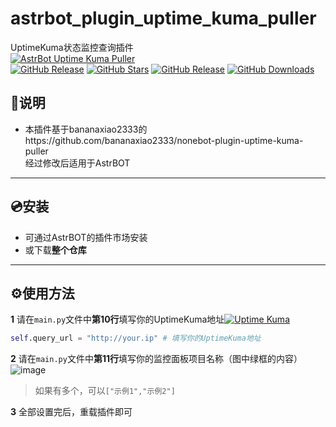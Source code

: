 # astrbot_plugin_uptime_kuma_puller
UptimeKuma状态监控查询插件<br>
[![AstrBot Uptime Kuma Puller](https://img.shields.io/badge/AstrBot_Uptime_Kuma_Puller-6ce197?style=for-the-badge&logo=github&logoColor=white)](https://github.com/HenryDu8133/astrbot_plugin_uptime_kuma_puller)<br>
[![GitHub Release](https://img.shields.io/badge/Plugin_v1.0-8a4cff?style=flat-square&logo=github)](https://github.com/HenryDu8133/astrbot_plugin_uptime_kuma_puller)
[![GitHub Stars](https://img.shields.io/github/stars/HenryDu8133/astrbot_plugin_uptime_kuma_puller?style=flat-square&logo=github&label=Stars&color=blue)](https://github.com/HenryDu8133/astrbot_plugin_uptime_kuma_puller)
[![GitHub Release](https://img.shields.io/github/v/release/HenryDu8133/astrbot_plugin_uptime_kuma_puller?style=flat-square&label=Latest%20Version&color=success)](https://github.com/HenryDu8133/astrbot_plugin_uptime_kuma_puller)
[![GitHub Downloads](https://img.shields.io/github/downloads/HenryDu8133/astrbot_plugin_uptime_kuma_puller/total?style=flat-square&label=Downloads&color=orange)](https://github.com/HenryDu8133/astrbot_plugin_uptime_kuma_puller)

## 📖说明
- 本插件基于bananaxiao2333的https://github.com/bananaxiao2333/nonebot-plugin-uptime-kuma-puller <br>
  经过修改后适用于AstrBOT

---
## 💿安装
 - 可通过AstrBOT的插件市场安装
 - 或下载**整个仓库**

---
## ⚙️使用方法
**1** 请在`main.py`文件中**第10行**填写你的UptimeKuma地址[![Uptime Kuma](https://img.shields.io/badge/Uptime_Kuma-6ce197?style=flat&logo=github&logoColor=white)](https://github.com/louislam/uptime-kuma) <br>
```python
self.query_url = "http://your.ip" # 填写你的UptimeKuma地址
```
**2** 请在`main.py`文件中**第11行**填写你的监控面板项目名称（图中绿框的内容）
![image](https://github.com/user-attachments/assets/7a4a2592-28c0-4dc7-94d0-2aef3f8e0347)
> 如果有多个，可以`["示例1","示例2"]`

**3** 全部设置完后，重载插件即可
